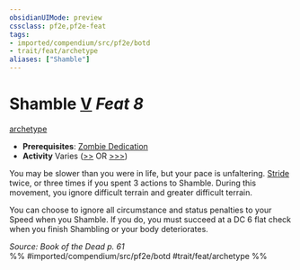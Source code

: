 ```yaml
---
obsidianUIMode: preview
cssclass: pf2e,pf2e-feat
tags:
- imported/compendium/src/pf2e/botd
- trait/feat/archetype
aliases: ["Shamble"]
---
```

# Shamble  [V](chapter-9-playing-the-game.md#Actions "Varies") *Feat 8*  
[archetype](archetype.md)  

- **Prerequisites**: [Zombie Dedication](zombie-dedication-botd.md)
- **Activity** Varies ([>>](chapter-9-playing-the-game.md#Actions "Two-Action") OR [>>>](chapter-9-playing-the-game.md#Actions "Three-Action"))

You may be slower than you were in life, but your pace is unfaltering. [Stride](stride.md) twice, or three times if you spent 3 actions to Shamble. During this movement, you ignore difficult terrain and greater difficult terrain.

You can choose to ignore all circumstance and status penalties to your Speed when you Shamble. If you do, you must succeed at a DC 6 flat check when you finish Shambling or your body deteriorates.

*Source: Book of the Dead p. 61*  
%% #imported/compendium/src/pf2e/botd #trait/feat/archetype %%